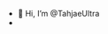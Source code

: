 - 👋 Hi, I’m @TahjaeUltra
-

<!---
TahjaeUltra/TahjaeUltra is a ✨ special ✨ repository because its `README.md
